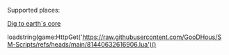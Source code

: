 Supported places:

[Dig to earth`s core](https://www.roblox.com/games/81440632616906/Dig-to-Earths-CORE) 

loadstring(game:HttpGet('https://raw.githubusercontent.com/GooDHous/SM-Scripts/refs/heads/main/81440632616906.lua')() 

